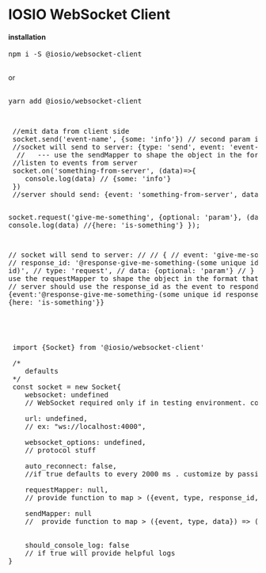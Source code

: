 <h1>IOSIO WebSocket Client</h1>

<h4>installation</h4> 
<pre>
npm i -S @iosio/websocket-client
</pre>

<br/>
or
<br/>
<br/>
<pre>
yarn add @iosio/websocket-client
</pre>

<br/>
<pre>
 //emit data from client side
 socket.send('event-name', {some: 'info'}) // second param is optional
 //socket will send to server: {type: 'send', event: 'event-name', data: {some: 'info'}}
  //   --- use the sendMapper to shape the object in the format that you want 
 //listen to events from server
 socket.on('something-from-server', (data)=>{
    console.log(data) // {some: 'info'}
 })
 //server should send: {event: 'something-from-server', data: {some: 'info'}}
 
 
 socket.request('give-me-something', {optional: 'param'}, (data)=>{
    console.log(data) //{here: 'is-something'}
 });
 
 // socket will send to server:
 //
 //     {
 //       event: 'give-me-something',
 //       response_id: '@response-give-me-something-(some unique id response id)',
 //       type: 'request',
 //       data: {optional: 'param'}
 //     }
 //
 //   --- use the requestMapper to shape the object in the format that you want
 //
// server should use the response_id as the event to respond with: 
//      {event:'@response-give-me-something-(some unique id response id)', data: {here: 'is-something'}}
</pre>
<br/>

<pre>
 
 import {Socket} from '@iosio/websocket-client'
 
 /*
    defaults
 */
 const socket = new Socket{
    websocket: undefined 
    // WebSocket required only if in testing environment. consider using mock-socket
    
    url: undefined,
    // ex: "ws://localhost:4000",
    
    websocket_options: undefined,
    // protocol stuff
    
    auto_reconnect: false,
    //if true defaults to every 2000 ms . customize by passing > {every: (number in milliseconds)}
   
    requestMapper: null, 
    // provide function to map > ({event, type, response_id, data}) => ({...}), 
   
    sendMapper: null 
    //  provide function to map > ({event, type, data}) => ({...}),
    
    
    should_console_log: false
    // if true will provide helpful logs
}
</pre> 
